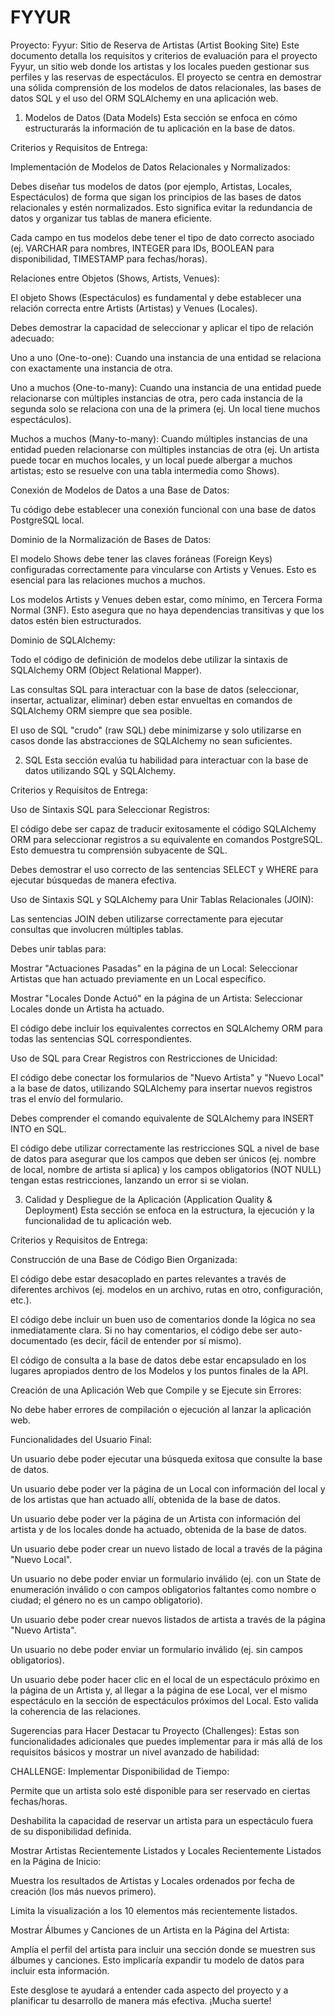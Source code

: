 # FYYUR 
Proyecto: Fyyur: Sitio de Reserva de Artistas (Artist Booking Site)
Este documento detalla los requisitos y criterios de evaluación para el proyecto Fyyur, un sitio web donde los artistas y los locales pueden gestionar sus perfiles y las reservas de espectáculos. El proyecto se centra en demostrar una sólida comprensión de los modelos de datos relacionales, las bases de datos SQL y el uso del ORM SQLAlchemy en una aplicación web.

1. Modelos de Datos (Data Models)
Esta sección se enfoca en cómo estructurarás la información de tu aplicación en la base de datos.

Criterios y Requisitos de Entrega:

Implementación de Modelos de Datos Relacionales y Normalizados:

Debes diseñar tus modelos de datos (por ejemplo, Artistas, Locales, Espectáculos) de forma que sigan los principios de las bases de datos relacionales y estén normalizados. Esto significa evitar la redundancia de datos y organizar tus tablas de manera eficiente.

Cada campo en tus modelos debe tener el tipo de dato correcto asociado (ej. VARCHAR para nombres, INTEGER para IDs, BOOLEAN para disponibilidad, TIMESTAMP para fechas/horas).

Relaciones entre Objetos (Shows, Artists, Venues):

El objeto Shows (Espectáculos) es fundamental y debe establecer una relación correcta entre Artists (Artistas) y Venues (Locales).

Debes demostrar la capacidad de seleccionar y aplicar el tipo de relación adecuado:

Uno a uno (One-to-one): Cuando una instancia de una entidad se relaciona con exactamente una instancia de otra.

Uno a muchos (One-to-many): Cuando una instancia de una entidad puede relacionarse con múltiples instancias de otra, pero cada instancia de la segunda solo se relaciona con una de la primera (ej. Un local tiene muchos espectáculos).

Muchos a muchos (Many-to-many): Cuando múltiples instancias de una entidad pueden relacionarse con múltiples instancias de otra (ej. Un artista puede tocar en muchos locales, y un local puede albergar a muchos artistas; esto se resuelve con una tabla intermedia como Shows).

Conexión de Modelos de Datos a una Base de Datos:

Tu código debe establecer una conexión funcional con una base de datos PostgreSQL local.

Dominio de la Normalización de Bases de Datos:

El modelo Shows debe tener las claves foráneas (Foreign Keys) configuradas correctamente para vincularse con Artists y Venues. Esto es esencial para las relaciones muchos a muchos.

Los modelos Artists y Venues deben estar, como mínimo, en Tercera Forma Normal (3NF). Esto asegura que no haya dependencias transitivas y que los datos estén bien estructurados.

Dominio de SQLAlchemy:

Todo el código de definición de modelos debe utilizar la sintaxis de SQLAlchemy ORM (Object Relational Mapper).

Las consultas SQL para interactuar con la base de datos (seleccionar, insertar, actualizar, eliminar) deben estar envueltas en comandos de SQLAlchemy ORM siempre que sea posible.

El uso de SQL "crudo" (raw SQL) debe minimizarse y solo utilizarse en casos donde las abstracciones de SQLAlchemy no sean suficientes.

2. SQL
Esta sección evalúa tu habilidad para interactuar con la base de datos utilizando SQL y SQLAlchemy.

Criterios y Requisitos de Entrega:

Uso de Sintaxis SQL para Seleccionar Registros:

El código debe ser capaz de traducir exitosamente el código SQLAlchemy ORM para seleccionar registros a su equivalente en comandos PostgreSQL. Esto demuestra tu comprensión subyacente de SQL.

Debes demostrar el uso correcto de las sentencias SELECT y WHERE para ejecutar búsquedas de manera efectiva.

Uso de Sintaxis SQL y SQLAlchemy para Unir Tablas Relacionales (JOIN):

Las sentencias JOIN deben utilizarse correctamente para ejecutar consultas que involucren múltiples tablas.

Debes unir tablas para:

Mostrar "Actuaciones Pasadas" en la página de un Local: Seleccionar Artistas que han actuado previamente en un Local específico.

Mostrar "Locales Donde Actuó" en la página de un Artista: Seleccionar Locales donde un Artista ha actuado.

El código debe incluir los equivalentes correctos en SQLAlchemy ORM para todas las sentencias SQL correspondientes.

Uso de SQL para Crear Registros con Restricciones de Unicidad:

El código debe conectar los formularios de "Nuevo Artista" y "Nuevo Local" a la base de datos, utilizando SQLAlchemy para insertar nuevos registros tras el envío del formulario.

Debes comprender el comando equivalente de SQLAlchemy para INSERT INTO en SQL.

El código debe utilizar correctamente las restricciones SQL a nivel de base de datos para asegurar que los campos que deben ser únicos (ej. nombre de local, nombre de artista si aplica) y los campos obligatorios (NOT NULL) tengan estas restricciones, lanzando un error si se violan.

3. Calidad y Despliegue de la Aplicación (Application Quality & Deployment)
Esta sección se enfoca en la estructura, la ejecución y la funcionalidad de tu aplicación web.

Criterios y Requisitos de Entrega:

Construcción de una Base de Código Bien Organizada:

El código debe estar desacoplado en partes relevantes a través de diferentes archivos (ej. modelos en un archivo, rutas en otro, configuración, etc.).

El código debe incluir un buen uso de comentarios donde la lógica no sea inmediatamente clara. Si no hay comentarios, el código debe ser auto-documentado (es decir, fácil de entender por sí mismo).

El código de consulta a la base de datos debe estar encapsulado en los lugares apropiados dentro de los Modelos y los puntos finales de la API.

Creación de una Aplicación Web que Compile y se Ejecute sin Errores:

No debe haber errores de compilación o ejecución al lanzar la aplicación web.

Funcionalidades del Usuario Final:

Un usuario debe poder ejecutar una búsqueda exitosa que consulte la base de datos.

Un usuario debe poder ver la página de un Local con información del local y de los artistas que han actuado allí, obtenida de la base de datos.

Un usuario debe poder ver la página de un Artista con información del artista y de los locales donde ha actuado, obtenida de la base de datos.

Un usuario debe poder crear un nuevo listado de local a través de la página "Nuevo Local".

Un usuario no debe poder enviar un formulario inválido (ej. con un State de enumeración inválido o con campos obligatorios faltantes como nombre o ciudad; el género no es un campo obligatorio).

Un usuario debe poder crear nuevos listados de artista a través de la página "Nuevo Artista".

Un usuario no debe poder enviar un formulario inválido (ej. sin campos obligatorios).

Un usuario debe poder hacer clic en el local de un espectáculo próximo en la página de un Artista y, al llegar a la página de ese Local, ver el mismo espectáculo en la sección de espectáculos próximos del Local. Esto valida la coherencia de las relaciones.

Sugerencias para Hacer Destacar tu Proyecto (Challenges):
Estas son funcionalidades adicionales que puedes implementar para ir más allá de los requisitos básicos y mostrar un nivel avanzado de habilidad:

CHALLENGE: Implementar Disponibilidad de Tiempo:

Permite que un artista solo esté disponible para ser reservado en ciertas fechas/horas.

Deshabilita la capacidad de reservar un artista para un espectáculo fuera de su disponibilidad definida.

Mostrar Artistas Recientemente Listados y Locales Recientemente Listados en la Página de Inicio:

Muestra los resultados de Artistas y Locales ordenados por fecha de creación (los más nuevos primero).

Limita la visualización a los 10 elementos más recientemente listados.

Mostrar Álbumes y Canciones de un Artista en la Página del Artista:

Amplía el perfil del artista para incluir una sección donde se muestren sus álbumes y canciones. Esto implicaría expandir tu modelo de datos para incluir esta información.

Este desglose te ayudará a entender cada aspecto del proyecto y a planificar tu desarrollo de manera más efectiva. ¡Mucha suerte!
